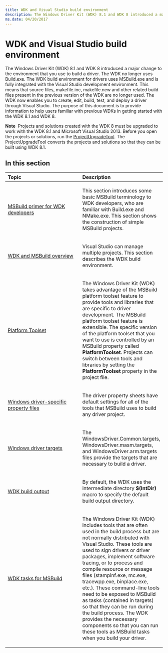 ```yaml
---
title: WDK and Visual Studio build environment
description: The Windows Driver Kit (WDK) 8.1 and WDK 8 introduced a major change to the environment that you use to build a driver.
ms.date: 04/20/2017
---
```


# WDK and Visual Studio build environment


The Windows Driver Kit (WDK) 8.1 and WDK 8 introduced a major change to the environment that you use to build a driver. The WDK no longer uses Build.exe. The WDK build environment for drivers uses MSBuild.exe and is fully integrated with the Visual Studio development environment. This means that source files, makefile.inc, makefile.new and other related build files present in the previous version of the WDK are no longer used. The WDK now enables you to create, edit, build, test, and deploy a driver through Visual Studio. The purpose of this document is to provide information to help users familiar with previous WDKs in getting started with the WDK 8.1 and WDK 8.

**Note**  Projects and solutions created with the WDK 8 must be upgraded to work with the WDK 8.1 and Microsoft Visual Studio 2013. Before you open the projects or solutions, run the [ProjectUpgradeTool](projectupgradetool.md). The ProjectUpgradeTool converts the projects and solutions so that they can be built using WDK 8.1.

 

## <span id="in_this_section"></span>In this section


<table>
<colgroup>
<col width="50%" />
<col width="50%" />
</colgroup>
<thead>
<tr class="header">
<th align="left">Topic</th>
<th align="left">Description</th>
</tr>
</thead>
<tbody>
<tr class="odd">
<td align="left"><p><a href="msbuild-primer-for-wdk-developers.md" data-raw-source="[MSBuild primer for WDK developers](msbuild-primer-for-wdk-developers.md)">MSBuild primer for WDK developers</a></p></td>
<td align="left"><p>This section introduces some basic MSBuild terminology to WDK developers, who are familiar with Build.exe and NMake.exe. This section shows the construction of simple MSBuild projects.</p></td>
</tr>
<tr class="even">
<td align="left"><p><a href="wdk-and-msbuild-overview.md" data-raw-source="[WDK and MSBuild overview](wdk-and-msbuild-overview.md)">WDK and MSBuild overview</a></p></td>
<td align="left"><p>Visual Studio can manage multiple projects. This section describes the WDK build environment.</p></td>
</tr>
<tr class="odd">
<td align="left"><p><a href="platform-toolset.md" data-raw-source="[Platform Toolset](platform-toolset.md)">Platform Toolset</a></p></td>
<td align="left"><p>The Windows Driver Kit (WDK) takes advantage of the MSBuild platform toolset feature to provide tools and libraries that are specific to driver development. The MSBuild platform toolset feature is extensible. The specific version of the platform toolset that you want to use is controlled by an MSBuild property called <strong>PlatformToolset</strong>. Projects can switch between tools and libraries by setting the <strong>PlatformToolset</strong> property in the project file.</p></td>
</tr>
<tr class="even">
<td align="left"><p><a href="windows-driver-specific-property-files.md" data-raw-source="[Windows driver-specific property files](windows-driver-specific-property-files.md)">Windows driver-specific property files</a></p></td>
<td align="left"><p>The driver property sheets have default settings for all of the tools that MSBuild uses to build any driver project.</p></td>
</tr>
<tr class="odd">
<td align="left"><p><a href="windows-driver-targets.md" data-raw-source="[Windows driver targets](windows-driver-targets.md)">Windows driver targets</a></p></td>
<td align="left"><p>The WindowsDriver.Common.targets, WindowsDriver.masm.targets, and WindowsDriver.arm.targets files provide the targets that are necessary to build a driver.</p></td>
</tr>
<tr class="even">
<td align="left"><p><a href="wdk-build-output.md" data-raw-source="[WDK build output](wdk-build-output.md)">WDK build output</a></p></td>
<td align="left"><p>By default, the WDK uses the intermediate directory <strong>$(IntDir)</strong> macro to specify the default build output directory.</p></td>
</tr>
<tr class="odd">
<td align="left"><p><a href="wdk-tasks-for-msbuild.md" data-raw-source="[WDK tasks for MSBuild](wdk-tasks-for-msbuild.md)">WDK tasks for MSBuild</a></p></td>
<td align="left"><p>The Windows Driver Kit (WDK) includes tools that are often used in the build process but are not normally distributed with Visual Studio. These tools are used to sign drivers or driver packages, implement software tracing, or to process and compile resource or message files (stampinf.exe, mc.exe, tracewpp.exe, binplace.exe, etc.). These command-line tools need to be exposed to MSBuild as tasks (contained in targets) so that they can be run during the build process. The WDK provides the necessary components so that you can run these tools as MSBuild tasks when you build your driver.</p></td>
</tr>
</tbody>
</table>

 

 

 





